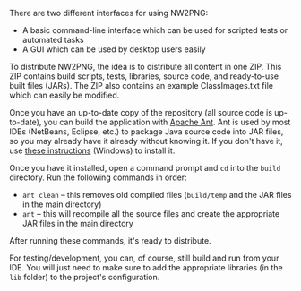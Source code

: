 There are two different interfaces for using NW2PNG:

* A basic command-line interface which can be used for scripted tests or automated tasks
* A GUI which can be used by desktop users easily

To distribute NW2PNG, the idea is to distribute all content in one ZIP. This ZIP contains build scripts, tests, libraries, source code, and ready-to-use built files (JARs). The ZIP also contains an example ClassImages.txt file which can easily be modified.

Once you have an up-to-date copy of the repository (all source code is up-to-date), you can build the application with [Apache Ant](http://ant.apache.org/). Ant is used by most IDEs (NetBeans, Eclipse, etc.) to package Java source code into JAR files, so you may already have it already without knowing it. If you don't have it, use [these instructions](http://blogs.oracle.com/rajeshthekkadath/entry/installing_ant_on_windows) (Windows) to install it.

Once you have it installed, open  a command prompt and `cd` into the `build` directory. Run the following commands in order:

* `ant clean` – this removes old compiled files (`build/temp` and the JAR files in the main directory)
* `ant` – this will recompile all the source files and create the appropriate JAR files in the main directory

After running these commands, it's ready to distribute.

For testing/development, you can, of course, still build and run from your IDE. You will just need to make sure to add the appropriate libraries (in the `lib` folder) to the project's configuration.
